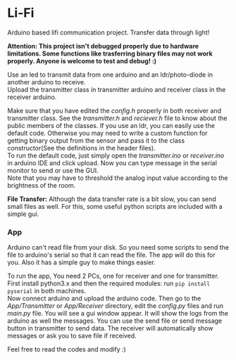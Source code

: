 # Li-Fi
Arduino based lifi communication project. Transfer data through light!  
  
**Attention: This project isn't debugged properly due to hardware limitations. Some functions like trasferring binary files may not work properly. Anyone is welcome to test and debug! :)**
    
Use an led to transmit data from one arduino and an ldr/photo-diode in another arduino to receive.  
Upload the transmitter class in transmitter arduino and receiver class in the receiver arduino.  
  
Make sure that you have edited the *config.h* properly in both receiver and transmitter class. See the *transmitter.h* and *reciever.h* file to know about the public members of the classes. If you use an ldr, you can easily use the default code. Otherwise you may need to write a custom function for getting binary output from the sensor and pass it to the class constructor(See the definitions in the header files).  
To run the default code, just simply open the *transmitter.ino* or *receiver.ino* in arduino IDE and click upload. Now you can type message in the serial monitor to send or use the GUI.  
Note that you may have to threshold the analog input value according to the brightness of the room.    

**File Transfer:** Although the data transfer rate is a bit slow, you can send small files as well.
For this, some useful python scripts are included with a simple gui.

### App
Arduino can't read file from your disk. So you need some scripts to send the file to arduino's serial so that it can read the file. The app will do this for you. Also it has a simple guy to make things easier.    

To run the app, You need 2 PCs, one for receiver and one for transmitter. First install python3.x and then the required modules: run `pip install pyserial` in both machines.  
Now connect arduino and upload the arduino code. Then go to the *App/Transmitter* or *App/Receiver* directory, edit the *config.py* files and run *main.py* file. You will see a gui window appear. It will show the logs from the arduino as well the messages. 
You can use the send file or send message button in transmitter to send data. The receiver will automatically show messages or ask you to save file if received.
   
Feel free to read the codes and modify :)
